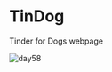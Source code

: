 # TinDog
 Tinder for Dogs webpage

![day58](https://user-images.githubusercontent.com/98851253/160501527-76c03c8e-8231-4477-b870-9306b2dce156.gif)
